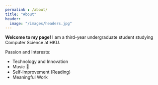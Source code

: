 ```yaml
---
permalink : /about/
title: "About"
header:
  image: "/images/headers.jpg"
---
```


**Welcome to my page!** I am a third-year undergraduate student studying Computer Science at HKU. 

Passion and Interests:
* Technology and Innovation 
* Music :guitar: 
* Self-Improvement (Reading) 
* Meaningful Work 
